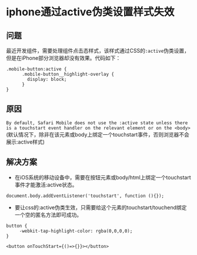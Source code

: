 # iphone通过active伪类设置样式失效

## 问题
最近开发组件，需要处理组件点击态样式，该样式通过CSS的`:active`伪类设置，但是在iPhone部分浏览器却没有效果。代码如下：
```
.mobile-button:active {
      .mobile-button__highlight-overlay {
        display: block;
      }
}
```

## 原因
`By default, Safari Mobile does not use the :active state unless there is a touchstart event handler on the relevant element or on the <body>`(默认情况下，除非在该元素或body上绑定一个touchstart事件，否则浏览器不会展示:active样式)


## 解决方案
* 在iOS系统的移动设备中，需要在按钮元素或body/html上绑定一个touchstart事件才能激活:active状态。
```
document.body.addEventListener('touchstart', function (){});
```
* 要让css的:active伪类生效，只需要给这个元素的touchstart/touchend绑定一个空的匿名方法即可成功。
```
button {
     -webkit-tap-highlight-color: rgba(0,0,0,0);
}

<button onTouchStart={()=>{}}></button>
````